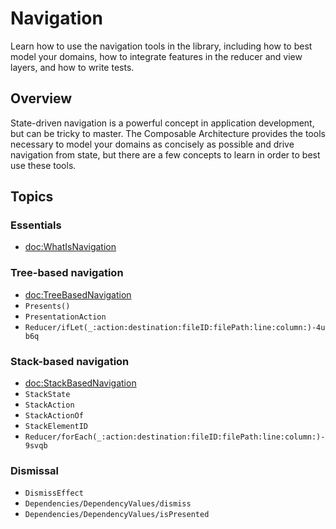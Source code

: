 # Navigation

Learn how to use the navigation tools in the library, including how to best model your domains, how
to integrate features in the reducer and view layers, and how to write tests.

## Overview

State-driven navigation is a powerful concept in application development, but can be tricky to
master. The Composable Architecture provides the tools necessary to model your domains as concisely
as possible and drive navigation from state, but there are a few concepts to learn in order to best
use these tools.

## Topics

### Essentials

- <doc:WhatIsNavigation>

### Tree-based navigation

- <doc:TreeBasedNavigation>
- ``Presents()``
- ``PresentationAction``
- ``Reducer/ifLet(_:action:destination:fileID:filePath:line:column:)-4ub6q``

### Stack-based navigation

- <doc:StackBasedNavigation>
- ``StackState``
- ``StackAction``
- ``StackActionOf``
- ``StackElementID``
- ``Reducer/forEach(_:action:destination:fileID:filePath:line:column:)-9svqb``

### Dismissal

- ``DismissEffect``
- ``Dependencies/DependencyValues/dismiss``
- ``Dependencies/DependencyValues/isPresented``
